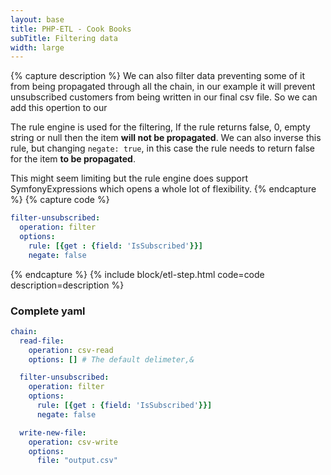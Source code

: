 ```yaml
---
layout: base
title: PHP-ETL - Cook Books
subTitle: Filtering data
width: large
---
```


{% capture description %}
We can also filter data preventing some of it from being propagated through all the chain, in our example
it will prevent unsubscribed customers from being written in our final csv file. So we can add this opertion to our 

The rule engine is used for the filtering, If the rule returns false, 0, empty string or null then the item **will not
be propagated**. We can also inverse this rule, but changing `negate: true`, in this case the rule needs to return
false for the item **to be propagated**.

This might seem limiting but the rule engine does support SymfonyExpressions which opens a whole lot of flexibility.
{% endcapture %}
{% capture code %}
```yaml
filter-unsubscribed:
  operation: filter
  options:
    rule: [{get : {field: 'IsSubscribed'}}]
    negate: false
```
{% endcapture %}
{% include block/etl-step.html code=code description=description %}

### Complete yaml

```yaml
chain:
  read-file:
    operation: csv-read
    options: [] # The default delimeter,&

  filter-unsubscribed:
    operation: filter
    options:
      rule: [{get : {field: 'IsSubscribed'}}]
      negate: false

  write-new-file:
    operation: csv-write
    options:
      file: "output.csv"

```